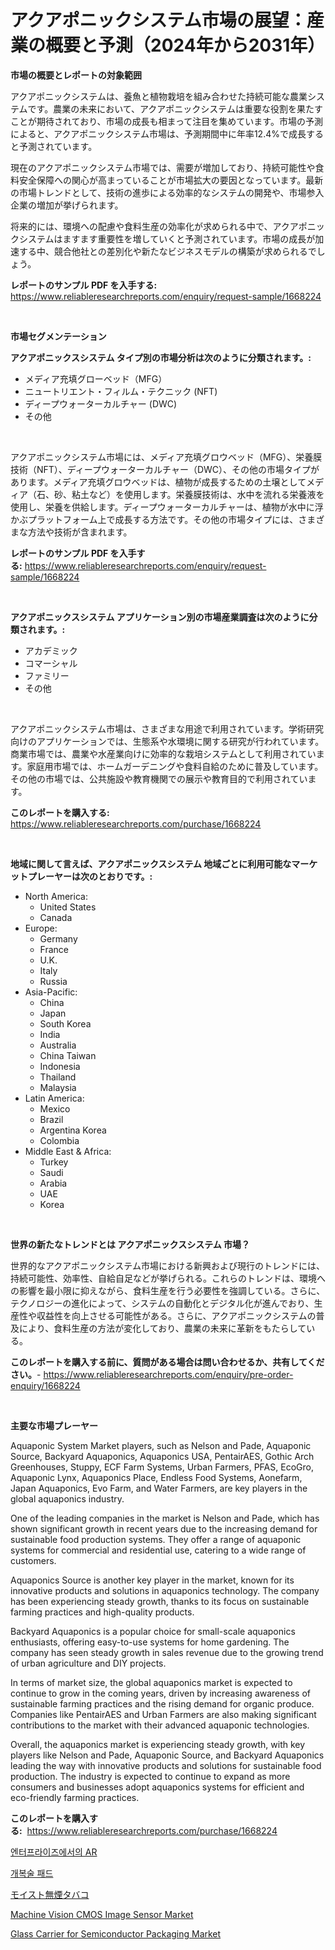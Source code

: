 <p><h1>アクアポニックシステム市場の展望：産業の概要と予測（2024年から2031年）</h1></p><p><strong>市場の概要とレポートの対象範囲</strong></p>
<p><p>アクアポニックシステムは、養魚と植物栽培を組み合わせた持続可能な農業システムです。農業の未来において、アクアポニックシステムは重要な役割を果たすことが期待されており、市場の成長も相まって注目を集めています。市場の予測によると、アクアポニックシステム市場は、予測期間中に年率12.4%で成長すると予測されています。</p><p>現在のアクアポニックシステム市場では、需要が増加しており、持続可能性や食料安全保障への関心が高まっていることが市場拡大の要因となっています。最新の市場トレンドとして、技術の進歩による効率的なシステムの開発や、市場参入企業の増加が挙げられます。</p><p>将来的には、環境への配慮や食料生産の効率化が求められる中で、アクアポニックシステムはますます重要性を増していくと予測されています。市場の成長が加速する中、競合他社との差別化や新たなビジネスモデルの構築が求められるでしょう。</p></p>
<p><strong>レポートのサンプル PDF を入手する:</strong> <a href="https://www.reliableresearchreports.com/enquiry/request-sample/1668224">https://www.reliableresearchreports.com/enquiry/request-sample/1668224</a></p>
<p>&nbsp;</p>
<p><strong>市場セグメンテーション</strong></p>
<p><strong>アクアポニックスシステム タイプ別の市場分析は次のように分類されます。:</strong></p>
<p><ul><li>メディア充填グローベッド（MFG）</li><li>ニュートリエント・フィルム・テクニック (NFT)</li><li>ディープウォーターカルチャー (DWC)</li><li>その他</li></ul></p>
<p>&nbsp;</p>
<p><p>アクアポニックシステム市場には、メディア充填グロウベッド（MFG）、栄養膜技術（NFT）、ディープウォーターカルチャー（DWC）、その他の市場タイプがあります。メディア充填グロウベッドは、植物が成長するための土壌としてメディア（石、砂、粘土など）を使用します。栄養膜技術は、水中を流れる栄養液を使用し、栄養を供給します。ディープウォーターカルチャーは、植物が水中に浮かぶプラットフォーム上で成長する方法です。その他の市場タイプには、さまざまな方法や技術が含まれます。</p></p>
<p><strong>レポートのサンプル PDF を入手する:</strong>&nbsp;<a href="https://www.reliableresearchreports.com/enquiry/request-sample/1668224">https://www.reliableresearchreports.com/enquiry/request-sample/1668224</a></p>
<p>&nbsp;</p>
<p><strong> アクアポニックスシステム アプリケーション別の市場産業調査は次のように分類されます。:</strong></p>
<p><ul><li>アカデミック</li><li>コマーシャル</li><li>ファミリー</li><li>その他</li></ul></p>
<p>&nbsp;</p>
<p><p>アクアポニックシステム市場は、さまざまな用途で利用されています。学術研究向けのアプリケーションでは、生態系や水環境に関する研究が行われています。商業市場では、農業や水産業向けに効率的な栽培システムとして利用されています。家庭用市場では、ホームガーデニングや食料自給のために普及しています。その他の市場では、公共施設や教育機関での展示や教育目的で利用されています。</p></p>
<p><strong>このレポートを購入する:</strong>&nbsp; <a href="https://www.reliableresearchreports.com/purchase/1668224">https://www.reliableresearchreports.com/purchase/1668224</a></p>
<p>&nbsp;</p>
<p><strong>地域に関して言えば、アクアポニックスシステム 地域ごとに利用可能なマーケットプレーヤーは次のとおりです。:</strong></p>
<p><ul>
    <li>
        North America:
        <ul>
            <li>United States</li>
            <li>Canada</li>
        </ul>
    </li>
    <li>
        Europe:
        <ul>
            <li>Germany</li>
            <li>France</li>
            <li>U.K.</li>
            <li>Italy</li>
            <li>Russia</li>
        </ul>
    </li>
    <li>
        Asia-Pacific:
        <ul>
            <li>China</li>
            <li>Japan</li>
            <li>South Korea</li>
            <li>India</li>
            <li>Australia</li>
            <li>China Taiwan</li>
            <li>Indonesia</li>
            <li>Thailand</li>
            <li>Malaysia</li>
        </ul>
    </li>
    <li>
        Latin America:
        <ul>
            <li>Mexico</li>
            <li>Brazil</li>
            <li>Argentina Korea</li>
            <li>Colombia</li>
        </ul>
    </li>
    <li>
        Middle East & Africa:
        <ul>
            <li>Turkey</li>
            <li>Saudi</li>
            <li>Arabia</li>
            <li>UAE</li>
            <li>Korea</li>
        </ul>
    </li>
    </ul></p>
<p>&nbsp;</p>
<p><strong>世界の新たなトレンドとは アクアポニックスシステム 市場？</strong></p>
<p><p>世界的なアクアポニックシステム市場における新興および現行のトレンドには、持続可能性、効率性、自給自足などが挙げられる。これらのトレンドは、環境への影響を最小限に抑えながら、食料生産を行う必要性を強調している。さらに、テクノロジーの進化によって、システムの自動化とデジタル化が進んでおり、生産性や収益性を向上させる可能性がある。さらに、アクアポニックシステムの普及により、食料生産の方法が変化しており、農業の未来に革新をもたらしている。</p></p>
<p><strong>このレポートを購入する前に、質問がある場合は問い合わせるか、共有してください。</strong>- <a href="https://www.reliableresearchreports.com/enquiry/pre-order-enquiry/1668224">https://www.reliableresearchreports.com/enquiry/pre-order-enquiry/1668224</a></p>
<p>&nbsp;</p>
<p><strong>主要な市場プレーヤー</strong></p>
<p><p>Aquaponic System Market players, such as Nelson and Pade, Aquaponic Source, Backyard Aquaponics, Aquaponics USA, PentairAES, Gothic Arch Greenhouses, Stuppy, ECF Farm Systems, Urban Farmers, PFAS, EcoGro, Aquaponic Lynx, Aquaponics Place, Endless Food Systems, Aonefarm, Japan Aquaponics, Evo Farm, and Water Farmers, are key players in the global aquaponics industry.</p><p>One of the leading companies in the market is Nelson and Pade, which has shown significant growth in recent years due to the increasing demand for sustainable food production systems. They offer a range of aquaponic systems for commercial and residential use, catering to a wide range of customers.</p><p>Aquaponics Source is another key player in the market, known for its innovative products and solutions in aquaponics technology. The company has been experiencing steady growth, thanks to its focus on sustainable farming practices and high-quality products.</p><p>Backyard Aquaponics is a popular choice for small-scale aquaponics enthusiasts, offering easy-to-use systems for home gardening. The company has seen steady growth in sales revenue due to the growing trend of urban agriculture and DIY projects.</p><p>In terms of market size, the global aquaponics market is expected to continue to grow in the coming years, driven by increasing awareness of sustainable farming practices and the rising demand for organic produce. Companies like PentairAES and Urban Farmers are also making significant contributions to the market with their advanced aquaponic technologies.</p><p>Overall, the aquaponics market is experiencing steady growth, with key players like Nelson and Pade, Aquaponic Source, and Backyard Aquaponics leading the way with innovative products and solutions for sustainable food production. The industry is expected to continue to expand as more consumers and businesses adopt aquaponics systems for efficient and eco-friendly farming practices.</p></p>
<p><strong>このレポートを購入する:</strong>&nbsp;&nbsp;<a href="https://www.reliableresearchreports.com/purchase/1668224">https://www.reliableresearchreports.com/purchase/1668224</a></p>
<p><p><a href="https://medium.com/@kalimetz2023/%EA%B8%B0%EC%97%85-%EC%8B%9C%EC%9E%A5%EC%97%90%EC%84%9C%EC%9D%98-ar-2031%EB%85%84%EA%B9%8C%EC%A7%80%EC%9D%98-%EC%84%B1%EA%B3%B5%EC%A0%81%EC%9D%B8-%EB%B9%84%EC%A6%88%EB%8B%88%EC%8A%A4-%EC%A0%84%EB%9E%B5%EC%9D%98-%EC%97%B4%EC%87%A0-ed0b2733e566">엔터프라이즈에서의 AR</a></p><p><a href="https://github.com/OwenHamiytll568745/Market-Research-Report-List-1/blob/main/785228314154.md">개복술 패드</a></p><p><a href="https://github.com/dandier2003/Market-Research-Report-List-1/blob/main/926354915315.md">モイスト無煙タバコ</a></p><p><a href="https://github.com/mharielmesa/Market-Research-Report-List-2/blob/main/machine-vision-cmos-image-sensor-market.md">Machine Vision CMOS Image Sensor Market</a></p><p><a href="https://github.com/dringals/Market-Research-Report-List-3/blob/main/glass-carrier-for-semiconductor-packaging-market.md">Glass Carrier for Semiconductor Packaging Market</a></p></p>